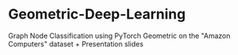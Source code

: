 # Geometric-Deep-Learning
Graph Node Classification using PyTorch Geometric on the "Amazon Computers" dataset + Presentation slides
